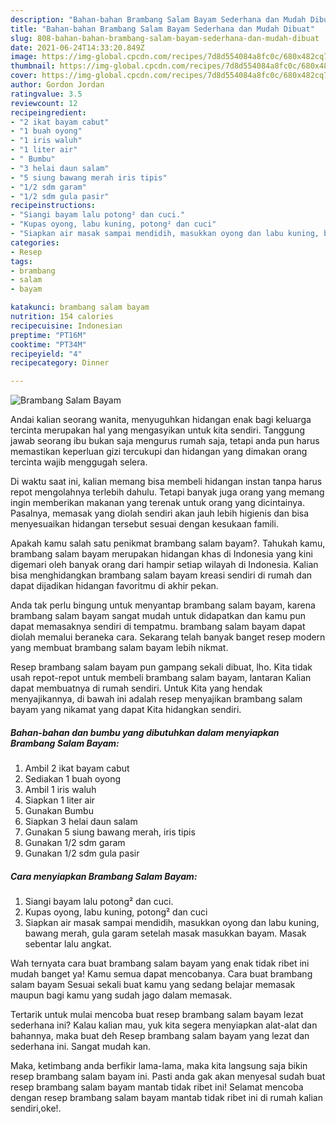 ```yaml
---
description: "Bahan-bahan Brambang Salam Bayam Sederhana dan Mudah Dibuat"
title: "Bahan-bahan Brambang Salam Bayam Sederhana dan Mudah Dibuat"
slug: 808-bahan-bahan-brambang-salam-bayam-sederhana-dan-mudah-dibuat
date: 2021-06-24T14:33:20.849Z
image: https://img-global.cpcdn.com/recipes/7d8d554084a8fc0c/680x482cq70/brambang-salam-bayam-foto-resep-utama.jpg
thumbnail: https://img-global.cpcdn.com/recipes/7d8d554084a8fc0c/680x482cq70/brambang-salam-bayam-foto-resep-utama.jpg
cover: https://img-global.cpcdn.com/recipes/7d8d554084a8fc0c/680x482cq70/brambang-salam-bayam-foto-resep-utama.jpg
author: Gordon Jordan
ratingvalue: 3.5
reviewcount: 12
recipeingredient:
- "2 ikat bayam cabut"
- "1 buah oyong"
- "1 iris waluh"
- "1 liter air"
- " Bumbu"
- "3 helai daun salam"
- "5 siung bawang merah iris tipis"
- "1/2 sdm garam"
- "1/2 sdm gula pasir"
recipeinstructions:
- "Siangi bayam lalu potong² dan cuci."
- "Kupas oyong, labu kuning, potong² dan cuci"
- "Siapkan air masak sampai mendidih, masukkan oyong dan labu kuning, bawang merah, gula garam setelah masak masukkan bayam. Masak sebentar lalu angkat."
categories:
- Resep
tags:
- brambang
- salam
- bayam

katakunci: brambang salam bayam 
nutrition: 154 calories
recipecuisine: Indonesian
preptime: "PT16M"
cooktime: "PT34M"
recipeyield: "4"
recipecategory: Dinner

---
```



![Brambang Salam Bayam](https://img-global.cpcdn.com/recipes/7d8d554084a8fc0c/680x482cq70/brambang-salam-bayam-foto-resep-utama.jpg)

Andai kalian seorang wanita, menyuguhkan hidangan enak bagi keluarga tercinta merupakan hal yang mengasyikan untuk kita sendiri. Tanggung jawab seorang ibu bukan saja mengurus rumah saja, tetapi anda pun harus memastikan keperluan gizi tercukupi dan hidangan yang dimakan orang tercinta wajib menggugah selera.

Di waktu  saat ini, kalian memang bisa membeli hidangan instan tanpa harus repot mengolahnya terlebih dahulu. Tetapi banyak juga orang yang memang ingin memberikan makanan yang terenak untuk orang yang dicintainya. Pasalnya, memasak yang diolah sendiri akan jauh lebih higienis dan bisa menyesuaikan hidangan tersebut sesuai dengan kesukaan famili. 



Apakah kamu salah satu penikmat brambang salam bayam?. Tahukah kamu, brambang salam bayam merupakan hidangan khas di Indonesia yang kini digemari oleh banyak orang dari hampir setiap wilayah di Indonesia. Kalian bisa menghidangkan brambang salam bayam kreasi sendiri di rumah dan dapat dijadikan hidangan favoritmu di akhir pekan.

Anda tak perlu bingung untuk menyantap brambang salam bayam, karena brambang salam bayam sangat mudah untuk didapatkan dan kamu pun dapat memasaknya sendiri di tempatmu. brambang salam bayam dapat diolah memalui beraneka cara. Sekarang telah banyak banget resep modern yang membuat brambang salam bayam lebih nikmat.

Resep brambang salam bayam pun gampang sekali dibuat, lho. Kita tidak usah repot-repot untuk membeli brambang salam bayam, lantaran Kalian dapat membuatnya di rumah sendiri. Untuk Kita yang hendak menyajikannya, di bawah ini adalah resep menyajikan brambang salam bayam yang nikamat yang dapat Kita hidangkan sendiri.

<!--inarticleads1-->

##### Bahan-bahan dan bumbu yang dibutuhkan dalam menyiapkan Brambang Salam Bayam:

1. Ambil 2 ikat bayam cabut
1. Sediakan 1 buah oyong
1. Ambil 1 iris waluh
1. Siapkan 1 liter air
1. Gunakan  Bumbu
1. Siapkan 3 helai daun salam
1. Gunakan 5 siung bawang merah, iris tipis
1. Gunakan 1/2 sdm garam
1. Gunakan 1/2 sdm gula pasir




<!--inarticleads2-->

##### Cara menyiapkan Brambang Salam Bayam:

1. Siangi bayam lalu potong² dan cuci.
1. Kupas oyong, labu kuning, potong² dan cuci
1. Siapkan air masak sampai mendidih, masukkan oyong dan labu kuning, bawang merah, gula garam setelah masak masukkan bayam. Masak sebentar lalu angkat.




Wah ternyata cara buat brambang salam bayam yang enak tidak ribet ini mudah banget ya! Kamu semua dapat mencobanya. Cara buat brambang salam bayam Sesuai sekali buat kamu yang sedang belajar memasak maupun bagi kamu yang sudah jago dalam memasak.

Tertarik untuk mulai mencoba buat resep brambang salam bayam lezat sederhana ini? Kalau kalian mau, yuk kita segera menyiapkan alat-alat dan bahannya, maka buat deh Resep brambang salam bayam yang lezat dan sederhana ini. Sangat mudah kan. 

Maka, ketimbang anda berfikir lama-lama, maka kita langsung saja bikin resep brambang salam bayam ini. Pasti anda gak akan menyesal sudah buat resep brambang salam bayam mantab tidak ribet ini! Selamat mencoba dengan resep brambang salam bayam mantab tidak ribet ini di rumah kalian sendiri,oke!.

